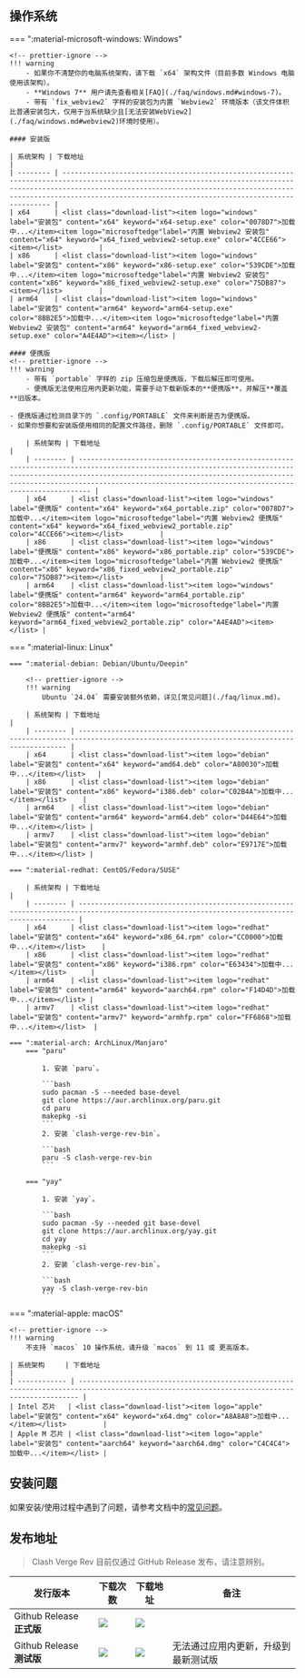 ## 操作系统

=== ":material-microsoft-windows: Windows"

    <!-- prettier-ignore -->
    !!! warning
        - 如果你不清楚你的电脑系统架构，请下载 `x64` 架构文件（目前多数 Windows 电脑使用该架构）。
        - **Windows 7** 用户请先查看相关[FAQ](./faq/windows.md#windows-7)。
        - 带有 `fix_webview2` 字样的安装包为内置 `Webview2` 环境版本（该文件体积比普通安装包大，仅用于当系统缺少且[无法安装WebView2](./faq/windows.md#webview2)环境时使用）。

    #### 安装版

    | 系统架构 | 下载地址                                                                                                                                                                                                                                                                              |
    | -------- | ------------------------------------------------------------------------------------------------------------------------------------------------------------------------------------------------------------------------------------------------------------------------------------- |
    | x64      | <list class="download-list"><item logo="windows" label="安装包" content="x64" keyword="x64-setup.exe" color="0078D7">加载中...</item><item logo="microsoftedge"label="内置 Webview2 安装包" content="x64" keyword="x64_fixed_webview2-setup.exe" color="4CCE66"><item></list>         |
    | x86      | <list class="download-list"><item logo="windows" label="安装包" content="x86" keyword="x86-setup.exe" color="539CDE">加载中...</item><item logo="microsoftedge"label="内置 Webview2 安装包" content="x86" keyword="x86_fixed_webview2-setup.exe" color="75DB87"><item></list>         |
    | arm64    | <list class="download-list"><item logo="windows" label="安装包" content="arm64" keyword="arm64-setup.exe" color="8BB2E5">加载中...</item><item logo="microsoftedge"label="内置 Webview2 安装包" content="arm64" keyword="arm64_fixed_webview2-setup.exe" color="A4E4AD"><item></list> |

    #### 便携版
    <!-- prettier-ignore -->
    !!! warning
        - 带有 `portable` 字样的 zip 压缩包是便携版，下载后解压即可使用。
        - 便携版无法使用应用内更新功能，需要手动下载新版本的**便携版**，并解压**覆盖**旧版本。

    - 便携版通过检测目录下的 `.config/PORTABLE` 文件来判断是否为便携版。
    - 如果你想要和安装版使用相同的配置文件路径，删除 `.config/PORTABLE` 文件即可。

        | 系统架构 | 下载地址                                                                                                                                                                                                                                                                                    |
        | -------- | ------------------------------------------------------------------------------------------------------------------------------------------------------------------------------------------------------------------------------------------------------------------------------------------- |
        | x64      | <list class="download-list"><item logo="windows" label="便携版" content="x64" keyword="x64_portable.zip" color="0078D7">加载中...</item><item logo="microsoftedge"label="内置 Webview2 便携版" content="x64" keyword="x64_fixed_webview2_portable.zip" color="4CCE66"><item></list>         |
        | x86      | <list class="download-list"><item logo="windows" label="便携版" content="x86" keyword="x86_portable.zip" color="539CDE">加载中...</item><item logo="microsoftedge"label="内置 Webview2 便携版" content="x86" keyword="x86_fixed_webview2_portable.zip" color="75DB87"><item></list>         |
        | arm64    | <list class="download-list"><item logo="windows" label="便携版" content="arm64" keyword="arm64_portable.zip" color="8BB2E5">加载中...</item><item logo="microsoftedge"label="内置 Webview2 便携版" content="arm64" keyword="arm64_fixed_webview2_portable.zip" color="A4E4AD"><item></list> |

=== ":material-linux: Linux"

    === ":material-debian: Debian/Ubuntu/Deepin"

        <!-- prettier-ignore -->
        !!! warning
            Ubuntu `24.04` 需要安装额外依赖，详见[常见问题](./faq/linux.md)。

        | 系统架构 | 下载地址                                                                                                                                  |
        | -------- | ----------------------------------------------------------------------------------------------------------------------------------------- |
        | x64      | <list class="download-list"><item logo="debian" label="安装包" content="x64" keyword="amd64.deb" color="A80030">加载中...</item></list>   |
        | x86      | <list class="download-list"><item logo="debian" label="安装包" content="x86" keyword="i386.deb" color="C02B4A">加载中...</item></list>    |
        | arm64    | <list class="download-list"><item logo="debian" label="安装包" content="arm64" keyword="arm64.deb" color="D44E64">加载中...</item></list> |
        | armv7    | <list class="download-list"><item logo="debian" label="安装包" content="armv7" keyword="armhf.deb" color="E9717E">加载中...</item></list> |

    === ":material-redhat: CentOS/Fedora/SUSE"

        | 系统架构 | 下载地址                                                                                                                                    |
        | -------- | ------------------------------------------------------------------------------------------------------------------------------------------- |
        | x64      | <list class="download-list"><item logo="redhat" label="安装包" content="x64" keyword="x86_64.rpm" color="CC0000">加载中...</item></list>    |
        | x86      | <list class="download-list"><item logo="redhat" label="安装包" content="x86" keyword="i386.rpm" color="E63434">加载中...</item></list>      |
        | arm64    | <list class="download-list"><item logo="redhat" label="安装包" content="arm64" keyword="aarch64.rpm" color="F14D4D">加载中...</item></list> |
        | armv7    | <list class="download-list"><item logo="redhat" label="安装包" content="armv7" keyword="armhfp.rpm" color="FF6868">加载中...</item></list>  |

    === ":material-arch: ArchLinux/Manjaro"
        === "paru"

            1. 安装 `paru`。

            ```bash
            sudo pacman -S --needed base-devel
            git clone https://aur.archlinux.org/paru.git
            cd paru
            makepkg -si
            ```
            2. 安装 `clash-verge-rev-bin`。

            ```bash
            paru -S clash-verge-rev-bin
            ```

        === "yay"

            1. 安装 `yay`。

            ```bash
            sudo pacman -Sy --needed git base-devel
            git clone https://aur.archlinux.org/yay.git
            cd yay
            makepkg -si
            ```
            2. 安装 `clash-verge-rev-bin`。

            ```bash
            yay -S clash-verge-rev-bin
            ```

=== ":material-apple: macOS"

    <!-- prettier-ignore -->
    !!! warning
        不支持 `macos` 10 操作系统，请升级 `macos` 到 11 或 更高版本。

    | 系统架构     | 下载地址                                                                                                                                     |
    | ------------ | -------------------------------------------------------------------------------------------------------------------------------------------- |
    | Intel 芯片   | <list class="download-list"><item logo="apple" label="安装包" content="x64" keyword="x64.dmg" color="A8A8A8">加载中...</item></list>         |
    | Apple M 芯片 | <list class="download-list"><item logo="apple" label="安装包" content="aarch64" keyword="aarch64.dmg" color="C4C4C4">加载中...</item></list> |

## 安装问题

如果安装/使用过程中遇到了问题，请参考文档中的[常见问题](./faq/windows.md)。

## 发布地址

> Clash Verge Rev 目前仅通过 GitHub Release 发布，请注意辨别。

| 发行版本                  | 下载次数                                                                                                          | 下载地址                                                                                                                                                                                | 备注                                 |
| ------------------------- | ----------------------------------------------------------------------------------------------------------------- | --------------------------------------------------------------------------------------------------------------------------------------------------------------------------------------- | ------------------------------------ |
| Github Release **正式版** | <img src="https://img.shields.io/github/downloads/clash-verge-rev/clash-verge-rev/latest/total?label=@latest">    | <a href='https://github.com/clash-verge-rev/clash-verge-rev/releases/latest' target="_blank"><img src="https://img.shields.io/github/v/release/clash-verge-rev/clash-verge-rev"></a>    |                                      |
| Github Release **测试版** | <img src="https://img.shields.io/github/downloads-pre/clash-verge-rev/clash-verge-rev/latest/total?label=@alpha"> | <a href='https://github.com/clash-verge-rev/clash-verge-rev/releases/tag/alpha' target="_blank"><img src="https://img.shields.io/github/v/release/clash-verge-rev/clash-verge-rev"></a> | 无法通过应用内更新，升级到最新测试版 |

<script>
const fileList = [];
const divList = document.querySelectorAll("list item");
const githubLink = "https://github.com/clash-verge-rev/clash-verge-rev/releases";
(async () => {
  const link = "https://api.github.com/repos/clash-verge-rev/clash-verge-rev/releases/latest";
  const { assets } = await fetch(link).then((r) => r.json());
  for (const { name, browser_download_url: url } of assets) {
    fileList.push({ name, url });
  }
  for (const div of divList) {
    const logo = div.getAttribute("logo");
    const label = div.getAttribute("label");
    const keyword = div.getAttribute("keyword");
    const content = div.getAttribute("content");
    const color = div.getAttribute("color") ?? "44CC11";
    div.innerHTML = fileList.map(({ name, url }) => {
      if (name.endsWith(keyword)) {
        const a = document.createElement("a");
        a.href = url;
        const img = document.createElement("img");
        img.src = `https://img.shields.io/badge/${label}-${content}-${color}?logo=${logo}`;
        a.appendChild(img);
        return a.outerHTML;
      }
      return "";
    }).join("");
  }
})();
</script>
<style>
list{
  display: flex;
  gap: 8px;
}
</style>
